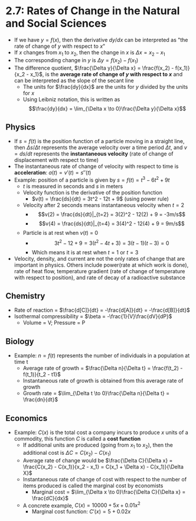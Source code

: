 # 2.7: Rates of Change in the Natural and Social Sciences
- If we have $y = f(x)$, then the derivative $dy/dx$ can be interpreted as "the rate of change of $y$ with respect to $x$"
- If $x$ changes from $x_1\text{ to }x_2$, then the change in $x$ is $\Delta x = x_2 - x_1$
- The corresponding change in $y$ is $\Delta y = f(x_2) - f(x_1)$
- The difference quotient, $\frac{\Delta y}{\Delta x} = \frac{f(x_2) - f(x_1)}{x_2 - x_1}$, is the **average rate of change of $y$ with respect to $x$** and can be interpreted as the slope of the secant line
  - The units for $\frac{dy}{dx}$ are the units for $y$ divided by the units for $x$
  - Using Leibniz notation, this is written as $$\frac{dy}{dx} = \lim_{\Delta x \to 0}\frac{\Delta y}{\Delta x}$$

## Physics
- If $s = f(t)$ is the position function of a particle moving in a straight line, then $\Delta s/\Delta t$ represents the average velocity over a time period $\Delta t$, and $v = ds/dt$ represents the **instantaneous velocity** (rate of change of displacement with respect to time)
- The instantaneous rate of change of velocity with respect to time is **acceleration**: $a(t) = v'(t) = s''(t)$
- Example: position of a particle is given by $s = f(t) = t^3 - 6t^2 + 9t$
  - $t$ is measured in seconds and $s$ in meters
  - Velocity function is the derivative of the position function
    - $v(t) = \frac{ds}{dt} = 3t^2 - 12t + 9$ (using power rule)
  - Velocity after 2 seconds means instantaneous velocity when $t = 2$
    - $$v(2) = \frac{ds}{dt}|_{t=2} = 3(2)^2 - 12(2) + 9 = -3m/s$$
    - $$v(4) = \frac{ds}{dt}|_{t=4} = 3(4)^2 - 12(4) + 9 = 9m/s$$
  - Particle is at rest when $v(t)$ = 0
    - $$3t^2 - 12 + 9 = 3(t^2 - 4t + 3) = 3(t-1)(t-3) = 0$$
    - Which means it is at rest when $t = 1$ or $t = 3$
- Velocity, density, and current are not the only rates of change that are important in physics. Others include power(rate at which work is done), rate of heat flow, temperature gradient (rate of change of temperature with respect to position), and rate of decay of a radioactive substance

## Chemistry
- Rate of reaction = $\frac{d[C]}{dt} = -\frac{d[A]}{dt} = -\frac{d[B]}{dt}$
- Isothermal compressibility = $\beta = -\frac{1}{V}\frac{dV}{dP}$
  - Volume = V; Pressure = P

## Biology
- Example: $n = f(t)$ represents the number of individuals in a population at time t
  - Average rate of growth = $\frac{\Delta n}{\Delta t} = \frac{f(t_2) - f(t_1)}{t_2 - t1}$
  - Instantaneous rate of growth is obtained from this average rate of growth
  - Growth rate = $\lim_{\Delta t \to 0}\frac{\Delta n}{\Delta t} = \frac{dn}{dt}$

## Economics
- Example: $C(x)$ is the total cost a company incurs to produce $x$ units of a commodity, this function $C$ is called a **cost function**
  - If additional units are produced (going from $x_1$ to $x_2$), then the additional cost is $\Delta C = C(x_2) - C(x_1)$
  - Average rate of change would be $\frac{\Delta C}{\Delta x} = \frac{C(x_2) - C(x_1)}{x_2 - x_1} = C(x_1 + \Delta x) - C(x_1)}{\Delta X}$
  - Instantaneous rate of change of cost with respect to the number of items produced is called the marginal cost by economists
    - Marginal cost = $\lim_{\Delta x \to 0}\frac{\Delta C}{\Delta x} = \frac{dC}{dx}$
  - A concrete example, $C(x) = 10000 + 5x + 0.01x^2$
    - Marginal cost function: $C'(x) = 5 + 0.02x$
